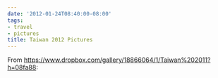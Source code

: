 ```yaml
---
date: '2012-01-24T08:40:00-08:00'
tags:
- travel
- pictures
title: Taiwan 2012 Pictures
---
```


From https://www.dropbox.com/gallery/18866064/1/Taiwan%202011?h=08fa88:
